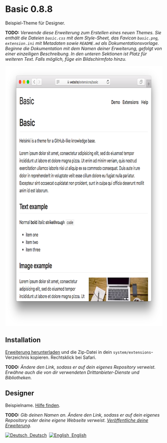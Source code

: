 Basic 0.8.8
===========
Beispiel-Theme für Designer.

**TODO:** *Verwende diese Erweiterung zum Erstellen eines neuen Themes. Sie enthält die Dateien `basic.css` mit dem Style-Sheet, das Favicon `basic.png`, `extension.ini` mit Metadaten sowie `README.md` als Dokumentationsvorlage. Beginne die Dokumentation mit dem Namen deiner Erweiterung, gefolgt von einer einzeiligen Beschreibung. In den unteren Sektionen ist Platz für weiteren Text. Falls möglich, füge ein Bildschirmfoto hinzu.* 

<p align="center"><img src="basic-screenshot.png?raw=true" width="795" height="836" alt="Screenshot"></p>

## Installation

[Erweiterung herunterladen](https://github.com/schulle4u/yellow-extension-basic/archive/master.zip) und die Zip-Datei in dein `system/extensions`-Verzeichnis kopieren. Rechtsklick bei Safari.

**TODO:** *Ändere den Link, sodass er auf dein eigenes Repository verweist. Erwähne auch die von dir verwendeten Drittanbieter-Dienste und Bibliotheken.*

## Designer

Beispielname. [Hilfe finden](https://github.com/schulle4u/yellow-extension-basic/issues).

**TODO:** *Gib deinen Namen an. Ändere den Link, sodass er auf dein eigenes Repository oder deine eigene Webseite verweist. [Veröffentliche deine Erweiterung](https://github.com/datenstrom/yellow-extensions/blob/master/source/publish/README-de.md).*

<p>
<a href="README-de.md"><img src="https://raw.githubusercontent.com/datenstrom/yellow-extensions/master/source/help/language-de.png" width="15" height="15" alt="Deutsch">&nbsp; Deutsch</a>&nbsp;
<a href="README.md"><img src="https://raw.githubusercontent.com/datenstrom/yellow-extensions/master/source/help/language-en.png" width="15" height="15" alt="English">&nbsp; English</a>&nbsp;
</p>
